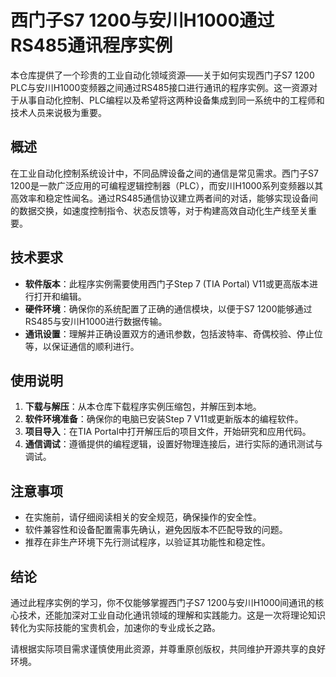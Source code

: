# 西门子S7 1200与安川H1000通过RS485通讯程序实例

本仓库提供了一个珍贵的工业自动化领域资源——关于如何实现西门子S7 1200 PLC与安川H1000变频器之间通过RS485接口进行通讯的程序实例。这一资源对于从事自动化控制、PLC编程以及希望将这两种设备集成到同一系统中的工程师和技术人员来说极为重要。

## 概述

在工业自动化控制系统设计中，不同品牌设备之间的通信是常见需求。西门子S7 1200是一款广泛应用的可编程逻辑控制器（PLC），而安川H1000系列变频器以其高效率和稳定性闻名。通过RS485通信协议建立两者间的对话，能够实现设备间的数据交换，如速度控制指令、状态反馈等，对于构建高效自动化生产线至关重要。

## 技术要求

- **软件版本**：此程序实例需要使用西门子Step 7 (TIA Portal) V11或更高版本进行打开和编辑。
- **硬件环境**：确保你的系统配置了正确的通信模块，以便于S7 1200能够通过RS485与安川H1000进行数据传输。
- **通讯设置**：理解并正确设置双方的通讯参数，包括波特率、奇偶校验、停止位等，以保证通信的顺利进行。

## 使用说明

1. **下载与解压**：从本仓库下载程序实例压缩包，并解压到本地。
2. **软件环境准备**：确保你的电脑已安装Step 7 V11或更新版本的编程软件。
3. **项目导入**：在TIA Portal中打开解压后的项目文件，开始研究和应用代码。
4. **通信调试**：遵循提供的编程逻辑，设置好物理连接后，进行实际的通讯测试与调试。

## 注意事项

- 在实施前，请仔细阅读相关的安全规范，确保操作的安全性。
- 软件兼容性和设备配置需事先确认，避免因版本不匹配导致的问题。
- 推荐在非生产环境下先行测试程序，以验证其功能性和稳定性。

## 结论

通过此程序实例的学习，你不仅能够掌握西门子S7 1200与安川H1000间通讯的核心技术，还能加深对工业自动化通讯领域的理解和实践能力。这是一次将理论知识转化为实际技能的宝贵机会，加速你的专业成长之路。

请根据实际项目需求谨慎使用此资源，并尊重原创版权，共同维护开源共享的良好环境。